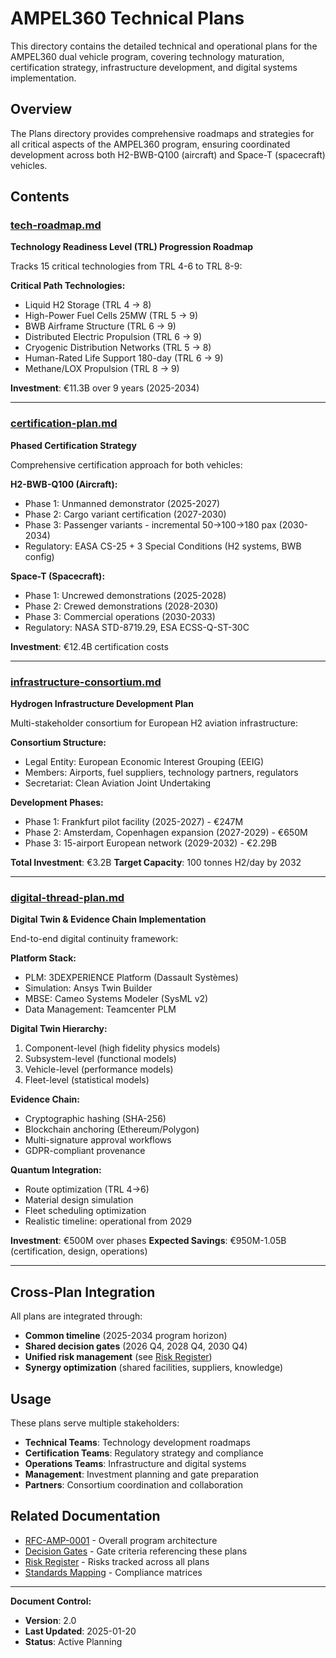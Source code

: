 # AMPEL360 Technical Plans

This directory contains the detailed technical and operational plans for the AMPEL360 dual vehicle program, covering technology maturation, certification strategy, infrastructure development, and digital systems implementation.

## Overview

The Plans directory provides comprehensive roadmaps and strategies for all critical aspects of the AMPEL360 program, ensuring coordinated development across both H2-BWB-Q100 (aircraft) and Space-T (spacecraft) vehicles.

## Contents

### [tech-roadmap.md](./tech-roadmap.md)
**Technology Readiness Level (TRL) Progression Roadmap**

Tracks 15 critical technologies from TRL 4-6 to TRL 8-9:

**Critical Path Technologies:**
- Liquid H2 Storage (TRL 4 → 8)
- High-Power Fuel Cells 25MW (TRL 5 → 9)
- BWB Airframe Structure (TRL 6 → 9)
- Distributed Electric Propulsion (TRL 6 → 9)
- Cryogenic Distribution Networks (TRL 5 → 8)
- Human-Rated Life Support 180-day (TRL 6 → 9)
- Methane/LOX Propulsion (TRL 8 → 9)

**Investment**: €11.3B over 9 years (2025-2034)

---

### [certification-plan.md](./certification-plan.md)
**Phased Certification Strategy**

Comprehensive certification approach for both vehicles:

**H2-BWB-Q100 (Aircraft):**
- Phase 1: Unmanned demonstrator (2025-2027)
- Phase 2: Cargo variant certification (2027-2030)
- Phase 3: Passenger variants - incremental 50→100→180 pax (2030-2034)
- Regulatory: EASA CS-25 + 3 Special Conditions (H2 systems, BWB config)

**Space-T (Spacecraft):**
- Phase 1: Uncrewed demonstrations (2025-2028)
- Phase 2: Crewed demonstrations (2028-2030)
- Phase 3: Commercial operations (2030-2033)
- Regulatory: NASA STD-8719.29, ESA ECSS-Q-ST-30C

**Investment**: €12.4B certification costs

---

### [infrastructure-consortium.md](./infrastructure-consortium.md)
**Hydrogen Infrastructure Development Plan**

Multi-stakeholder consortium for European H2 aviation infrastructure:

**Consortium Structure:**
- Legal Entity: European Economic Interest Grouping (EEIG)
- Members: Airports, fuel suppliers, technology partners, regulators
- Secretariat: Clean Aviation Joint Undertaking

**Development Phases:**
- Phase 1: Frankfurt pilot facility (2025-2027) - €247M
- Phase 2: Amsterdam, Copenhagen expansion (2027-2029) - €650M
- Phase 3: 15-airport European network (2029-2032) - €2.29B

**Total Investment**: €3.2B
**Target Capacity**: 100 tonnes H2/day by 2032

---

### [digital-thread-plan.md](./digital-thread-plan.md)
**Digital Twin & Evidence Chain Implementation**

End-to-end digital continuity framework:

**Platform Stack:**
- PLM: 3DEXPERIENCE Platform (Dassault Systèmes)
- Simulation: Ansys Twin Builder
- MBSE: Cameo Systems Modeler (SysML v2)
- Data Management: Teamcenter PLM

**Digital Twin Hierarchy:**
1. Component-level (high fidelity physics models)
2. Subsystem-level (functional models)
3. Vehicle-level (performance models)
4. Fleet-level (statistical models)

**Evidence Chain:**
- Cryptographic hashing (SHA-256)
- Blockchain anchoring (Ethereum/Polygon)
- Multi-signature approval workflows
- GDPR-compliant provenance

**Quantum Integration:**
- Route optimization (TRL 4→6)
- Material design simulation
- Fleet scheduling optimization
- Realistic timeline: operational from 2029

**Investment**: €500M over phases
**Expected Savings**: €950M-1.05B (certification, design, operations)

---

## Cross-Plan Integration

All plans are integrated through:
- **Common timeline** (2025-2034 program horizon)
- **Shared decision gates** (2026 Q4, 2028 Q4, 2030 Q4)
- **Unified risk management** (see [Risk Register](../Risks/risk-register.csv))
- **Synergy optimization** (shared facilities, suppliers, knowledge)

## Usage

These plans serve multiple stakeholders:
- **Technical Teams**: Technology development roadmaps
- **Certification Teams**: Regulatory strategy and compliance
- **Operations Teams**: Infrastructure and digital systems
- **Management**: Investment planning and gate preparation
- **Partners**: Consortium coordination and collaboration

## Related Documentation

- [RFC-AMP-0001](../RFCs/RFC-AMP-0001-Program-Architecture-v2.md) - Overall program architecture
- [Decision Gates](../Gates/go-no-go-gates.md) - Gate criteria referencing these plans
- [Risk Register](../Risks/risk-register.csv) - Risks tracked across all plans
- [Standards Mapping](../Standards-mapping/) - Compliance matrices

---

**Document Control:**
- **Version**: 2.0
- **Last Updated**: 2025-01-20
- **Status**: Active Planning
